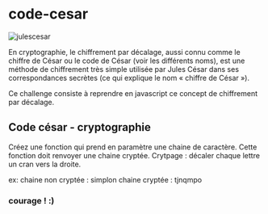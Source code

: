 # code-cesar

![julescesar](https://user-images.githubusercontent.com/16645022/57630592-2e163280-759e-11e9-94d4-d6cda739554a.jpg)

En cryptographie, le chiffrement par décalage, aussi connu comme le chiffre de César ou le code de César (voir les différents noms), est une méthode de chiffrement très simple utilisée par Jules César dans ses correspondances secrètes (ce qui explique le nom « chiffre de César »).

Ce challenge consiste à reprendre en javascript ce concept de chiffrement par décalage.

## Code césar - cryptographie

Créez une fonction qui prend en paramètre une chaine de caractère.
Cette fonction doit renvoyer une chaine cryptée.
Crytpage : décaler chaque lettre un cran vers la droite.

ex: chaine non cryptée : simplon
    chaine cryptée : tjnqmpo

### courage ! :)
